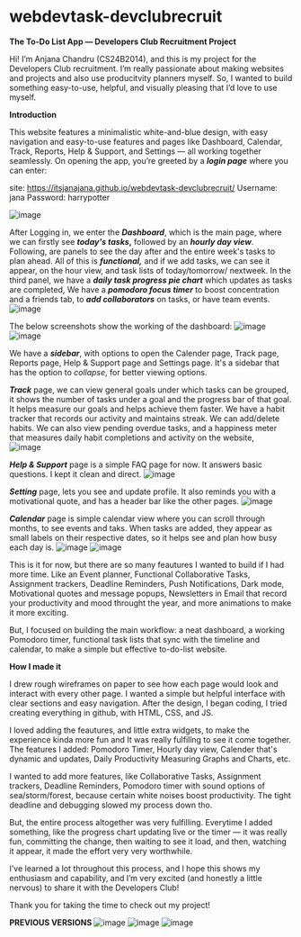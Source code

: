 # webdevtask-devclubrecruit
**The To-Do List App — Developers Club Recruitment Project**

Hi! I’m Anjana Chandru (CS24B2014), and this is my project for the Developers Club recruitment. I’m really passionate about making websites and projects and also use producitvity planners myself. So, I wanted to build something easy-to-use, helpful, and visually pleasing that I’d love to use myself.

**Introduction**

This website features a minimalistic white-and-blue design, with easy navigation and easy-to-use features and pages like Dashboard, Calendar, Track, Reports, Help & Support, and Settings — all working together seamlessly. On opening the app, you’re greeted by a _**login page**_ where you can enter:

site: https://itsjanajana.github.io/webdevtask-devclubrecruit/
Username: jana
Password: harrypotter

![image](https://github.com/user-attachments/assets/b0abd8f6-8b6d-407f-8a33-873c397430a8)

After Logging in, we enter the **_Dashboard_**, which is the main page, where we can firstly see **_today's tasks_,** followed by an **_hourly day view_**. Following, are panels to see the day after and the entire week's tasks to plan ahead. All of this is _**functional,**_ and if we add tasks, we can see it appear, on the hour view, and task lists of today/tomorrow/ nextweek. In the third panel, we have a _**daily task progress pie chart**_ which updates as tasks are completed, We have a _**pomodoro focus timer**_ to boost concentration and a friends tab, to _**add collaborators**_ on tasks, or have team events. 
![image](https://github.com/user-attachments/assets/29020639-b4e9-495c-9764-052aba686ac1)

The below screenshots show the working of the dashboard: 
![image](https://github.com/user-attachments/assets/d0baa6f3-ccc7-4533-b3de-16967ba38225)
![image](https://github.com/user-attachments/assets/fdd7b8fc-21a4-40bb-b06b-2d4c9483757d)

We have a **_sidebar_**, with options to open the Calender page, Track page, Reports page, Help & Support page and Settings page. It's a sidebar that has the option to _collapse_, for better viewing options. 

**_Track_** page, we can view general goals under which tasks can be grouped, it shows the number of tasks under a goal and the progress bar of that goal. It helps measure our goals and helps achieve them faster. We have a habit tracker that records our activity and maintains streak. We can add/delete habits. We can also view pending overdue tasks, and a happiness meter that measures daily habit completions and activity on the website,  
![image](https://github.com/user-attachments/assets/ce502119-6a31-42c6-bcd6-50413da3b5bd)

_**Help & Support**_ page is a simple FAQ page for now. It answers basic questions. I kept it clean and direct. 
![image](https://github.com/user-attachments/assets/64f1c943-1df3-46f7-b461-143d8af391d6)

_**Setting**_ page, lets you see and update profile. It also reminds you with a motivational quote, and has a header bar like the other pages. 
![image](https://github.com/user-attachments/assets/98662bb2-07da-4948-a9e3-b63dfc5ead81)

**_Calendar_** page is simple calendar view where you can scroll through months, to see events and taks. When tasks are added, they appear as small labels on their respective dates, so it helps see and plan how busy each day is. 
![image](https://github.com/user-attachments/assets/00a68b8c-7297-4f34-9424-b7fd53d69021)
![image](https://github.com/user-attachments/assets/bb8e3807-ed10-46e9-ba37-e5714433a8d0)



This is it for now, but there are so many feautures I wanted to build if I had more time. Like an Event planner, Functional Collaborative Tasks, Assignment trackers, Deadline Reminders, Push Notifications, Dark mode, Motivational quotes and message popups, Newsletters in Email that record your productivity and mood throught the year, and more animations to make it more exciting. 

But, I focused on building the main workflow: a neat dashboard, a working Pomodoro timer, functional task lists that sync with the timeline and calendar, to make a simple but effective to-do-list website.

**How I made it**

I drew rough wireframes on paper to see how each page would look and interact with every other page. I wanted a simple but helpful interface with clear sections and easy navigation. After the design, I began coding, I tried creating everything in github, with HTML, CSS, and JS. 

I loved adding the feautures, and little extra widgets, to make the experience kinda more fun and It was really fulfillng to see it come together. The features I added: Pomodoro Timer, Hourly day view, Calender that's dynamic and updates, Daily Productivity Measuring Graphs and Charts, etc. 

I wanted to add more features, like Collaborative Tasks, Assignment trackers, Deadline Reminders, Pomodoro timer with sound options of sea/storm/forest, because certain white noises boost productivity. The tight deadline and debugging slowed my process down tho. 

But, the entire process altogether was very fulfilling. Everytime I added something, like the progress chart updating live or the timer — it was really fun, committing the change, then waiting to see it load, and then, watching it appear, it made the effort very very worthwhile.

I’ve learned a lot throughout this process, and I hope this shows my enthusiasm and capability, and I’m very excited (and honestly a little nervous) to share it with the Developers Club!

Thank you for taking the time to check out my project!

**PREVIOUS VERSIONS**
![image](https://github.com/user-attachments/assets/d33cb7d0-d4df-4e2a-af71-a1276c0d891a)
![image](https://github.com/user-attachments/assets/4bd6a461-566c-41df-b846-3ca1f42564fd)
![image](https://github.com/user-attachments/assets/5075e282-3a2a-4fd8-92f4-f1f0f21fc945)
